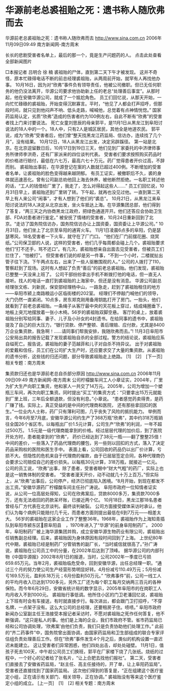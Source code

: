# 华源前老总裘祖贻之死：遗书称人随欣弗而去

华源前老总裘祖贻之死：遗书称人随欣弗而去
http://www.sina.com.cn 2006年11月09日09:49 南方新闻网-南方周末


长长的悲剧受害者名单上，最后的那一个，竟是生产问题药的人。
点击此处查看全部新闻图片


□本报记者 吕明合 徐 楠
裘祖贻的尸体，直到第二天下午才被发现。
这并不奇怪，原本忙碌得电话不断的前总经理裘祖贻，从两周前开始，就罕有人再找他办事。
10月16日，因为对“欣弗”事件负有领导责任，他被公司撤职。但已无任何职务的他仍没法离开，华源公司要求他协助新上任的老总“处理善后事宜”。从那时起，他在安徽华源公司，就成了一个尴尬角色。
员工们回忆说，从那天开始，一向忙忙碌碌的裘祖贻，开始变得沉默寡言。平时，“他见了人都会打声招呼，但那段时间，就只见到他闷声不响、低头走路，喊喊他，总觉着有点神情恍惚。”
国家药监局认定，劣质“欣弗”造成的伤害者约为100例左右，自此不断有“欣弗”的受害者找上门来讨要说法。
死亡女童刘思辰的母亲郭平，是11月1日从黑龙江到阜阳讨说法的18人中的一个。18人中，只有2人是城区居民，其他全是地道农民。
郭平说，成为“欣弗”受害者后，他们曾“整天找黑龙江药监局、信访办，连续找了几个月”，没有结果。
10月12日，18人从黑龙江出发，决定另辟蹊径。
第一站是北京。在北京逗留数日后，10月17日到19日三天，他们见到厂家委托的中济律师事务所律师李洪奇，还有厂家派来的四位谈判代表。
受害者们要求按照购买药品时的价格进行赔付，最低在六七万，最高六七十万元。药厂觉得患者开价过高，不辞而别。
裘祖贻出事前，在华源登记在案的人数就已超过400例。不断增加的受害者名单，让裘祖贻的脸色变得越来越阴郁。
有员工证实，被撤职后不久，裘的身体就迅速恶化。曾有公司副总劝他回上海去休养，被他断然拒绝。一名职工转述他的话，“工人的钱借给厂里了，我走了，怎么对得起这些人……”
员工们回忆说，10月31日早上，裘祖贻还到厂里转了转。下午起，就再也没见过他。一直到第二天早上有人来公司“闹事”，才有人想到了他们的“裘总”。
10月21日，从黑龙江来阜阳讨说法的18人决定从北京出发，坐火车抵达上海。在华源集团总部，他们得到了答复，“两三天之内协商黑龙江政府，把绿色通道开开。他们还答应会协助卫生部、FDA对患者进行鉴定。”
被安抚了情绪的受害者，10月24日重新回到了北京。“走访了国务院信访办，国务院信访办让上国资委，国资委让上华源公司。”
10月31日，他们坐上了北京至阜阳的通宵火车。
11月1日凌晨6点多的阜阳，仍是瑟瑟寒风，18名受害者一下火车，就守在了厂门口。
“他们在厂门前摆花圈、烧冥纸。”公司保卫部的人说，这样的受害者，他们几乎每周都会碰上几个。裘祖贻要求他们“打不还手，骂不还口”。有几次，裘祖贻想亲自出面去见受害者，但被员工们拦住了，“怕被打”。
但受害者们说的却是另一件事，“不到一个小时，二楼就扯出管子往下浇。下午两点左右，出来了一些人驱散围观的人。”
公司的人拨打了110，警察赶到了现场。这时有人想起了负责“善后”的前老总裘祖贻。他们发现，裘祖贻已整整一天没来上班了。
公司干部纷纷拿出手机不断拨打他的电话，但一直无人接听。找人的电话一直打到裘祖贻的上海家中，但还是没有消息。
华源公司副总经理张文栋、刘新民，保安部经理杨中山，一路急走，赶到了裘祖贻租住的地方——阜阳市颍上南路粮运小区临街楼的202室。
经理们不停敲门喊他们的领导，大门仍然一直紧闭。10点多，房东郑克刚用备用钥匙打开了房门。一抬头，他们就看到了前老总裘祖贻。一条绳子从客厅最中央的天花板上穿过，结成绳圈垂下，地板上突兀地摆放着一张小木椅。56岁的裘祖贻双脚空悬。
客厅的桌上，放着裘祖贻分别写给同事、妻子、儿子及小孙女的4封遗书。在给同事的遗书中，裘祖贻提及了自己的巨大压力，“银行贷款、停产整顿、善后理赔、应付款，尤其是8400万企业集资款，我急啊！……请同事们帮我安排，我随欣弗而去。”!
11月3日阜阳市公安局出具的报告记载了发现裘祖贻自杀的全部过程。警方的结论说，裘祖贻应系自缢死亡。报告说，裘祖贻的妻子范越菲和儿子对自杀不持异议。
出于对裘祖贻的爱戴和信任，员工们在公司扩大生产时，还应要求交了大量的集资款。从裘祖贻的遗书分析，这些钱的归还问题，部分导致裘祖贻走上绝路。
[1]　[2]　[下一页]
相关专题：南方周末 

集资款归还也是华源前老总自杀部分原因
http://www.sina.com.cn 2006年11月09日09:49 南方新闻网-南方周末
公司柠檬酸车间工人小章证实，2004年，厂里为扩大生产向职工集资，他和家人一共交了14万元。2005年，公司为增加一个塑瓶三车间，再次向职工集资。同时提出“买工”的集资方式：“只要拿出15万元就能到厂里上班，三年后全额退款，但没有利息。”小章说。
“患者感觉药卖得贵，是药厂赚了钱。实际上，真正受益的是中间的代理商和医院，
还有那些拿回扣的医生。”一位业内人士称，药厂只有薄利可图，几乎丧失了风险的抵抗能力。
举例而言，今年6月至7月底，安徽华源公司约生产了368万瓶“欣弗”，其中约318万瓶销往全国26个省区市。以每瓶出厂价1.5元计算，公司生产“欣弗”的利润，一年不超过500万。
1.5元是一级代理商能拿到的价格。经过层层代理的加价后，到了医院开处方时，患者能拿到的“欣弗”，
药价已经达到了38元一瓶——翻了整整25倍！
中间的差价，一些落入了药品代理商的腰包，另一些则以回扣的方式，落入了决定药品采购权的医院和医生手中。
表面上看，公司回收的药品仍以出厂价计算，亏损不大。但隐性的危机来自于代理商的催款，由于已层层签定合同，各种代理商仍会要求公司赔偿自己的差价损失。以每瓶30元计算，318万瓶，就接近一亿元。
公司的员工说，“欣弗”出事，除了患者，受害者眼中“财大气粗”的药厂，实际上也是这一销售体制的受害者。
“受害者漫天开价，动不动就几十万上百万。”但实际上，从“欣弗”出事后，公司停产，经济已彻底陷入困境。“8月开始，到现在都发不出工资。”安徽华源药厂柠檬酸车间主任孙广涛说。
阜阳市政府一位知情者证实说，从公司一位高层处得知，公司在欣弗案后，贷款8000多万，集资款7000多万，还有无法收回的药款呆坏账，已接近两个亿。
10月18日，黑龙江那18名患者曾经与厂方代表在北京谈判。最终谈判破裂。
公司方面接受媒体采访时承认，他们认为每个病例只能赔付几千元，而患者方面则提出最低在6到7万元——相差太大。
56岁的裘祖贻在这家企业工作了整整36年。1968年，裘祖贻作为上海知青插队到阜阳市颍东区原阜阳县　，1970年进入了“华源”的前身阜阳制药厂。
2000年，阜阳制药厂被上海华源集团并购，成立安徽华源生物药业有限公司，裘祖贻出任销售副总经理。后来，裘祖贻因为身体原因有段时间回到了上海。
上世纪80年代中期，裘祖贻已经是制药厂分管销售的副厂长，“当时威信就很高了。”孙广涛说，裘祖贻在公司员工中的分量，在2002年后达到了顶峰。
据华源公司的内部刊物《中国华源报》2002年8月1日的报道，当时，公司2002年一季度已亏损659.65万元。当年2月，裘祖贻临危受命，回到安徽华源，出任总经理一职。“通过三个月的努力使公司生产经营形势明显好转。4月份减亏110.49万元；5月份减亏169.5万元，盈利6.18万元；6月份盈利50万元。”
“欣弗事件”前，公司一线工人的平均月收入已达到1700多元，另外工厂还为每个职工每月交纳两三百元的各种保险。而今年6月29日，安徽省统计局的数字显示，2005年阜阳市的在岗职工人均月收入不到1000元。
裘祖贻行事低调。他所住小区的门卫老潘回忆说，裘祖贻上下班有时会有车接送，有时就直接步行。每次进出，都会跟门卫打招呼，“不穿名牌，一点架子没有。这么大公司的总经理，还要租房子住。啧啧。”
阜阳市政府新闻办公室副主任王浩接受本报记者采访时，不愿对裘祖贻之死作任何答复，他不断强调，“这只是私人的事。他们是上海的企业，我们市政府不管。省市药监局已经和公司协调处理，‘欣弗案’由他们负责，我们只是负责协助他们处理工作。”
此前的“齐二药事件”中，国务院曾出面协调，由国家药监局和卫生部组成的联合专家评估组负责处理善后工作。但在“欣弗”事件发生4个月之后，类似的机构设置一直迟迟未能建立。
这让受害者们异常困惑，他们四处出击，却处处碰壁。
11月1日，值孩子死去100天，中午趁公司员工们换班，郭平在厂家楼下烧了几张纸。烧纸的过程中，一个好心的记者给了张名片，“让上合肥去找他们报社”。
第二天，受害者们直接去了安徽省药监局，“赵主任、高主任接待的，开了单，让上阜阳药监局”。
受害者还直接找到了国家药监局。
这次他们得到的答复是，“正在组建这个医疗鉴定小组，正在请示有关部门、相关领导，正在协调。”
裘祖贻没有等来这个医疗鉴定小组的成立。
[上一页]　[1]　[2]
相关专题：南方周末 


